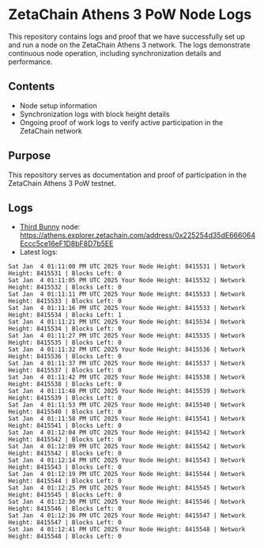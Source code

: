 # ZetaChain Athens 3 PoW Node Logs
This repository contains logs and proof that we have successfully set up and run a node on the ZetaChain Athens 3 network. The logs demonstrate continuous node operation, including synchronization details and performance.

## Contents
- Node setup information
- Synchronization logs with block height details
- Ongoing proof of work logs to verify active participation in the ZetaChain network

## Purpose
This repository serves as documentation and proof of participation in the ZetaChain Athens 3 PoW testnet.

## Logs

- [Third Bunny](https://thirdbunny.xyz/) node: https://athens.explorer.zetachain.com/address/0x225254d35dE666064Eccc5ce16eF1D8bF8D7b5EE
- Latest logs:
```
Sat Jan  4 01:11:00 PM UTC 2025 Your Node Height: 8415531 | Network Height: 8415531 | Blocks Left: 0
Sat Jan  4 01:11:05 PM UTC 2025 Your Node Height: 8415532 | Network Height: 8415532 | Blocks Left: 0
Sat Jan  4 01:11:11 PM UTC 2025 Your Node Height: 8415533 | Network Height: 8415533 | Blocks Left: 0
Sat Jan  4 01:11:16 PM UTC 2025 Your Node Height: 8415533 | Network Height: 8415534 | Blocks Left: 1
Sat Jan  4 01:11:21 PM UTC 2025 Your Node Height: 8415534 | Network Height: 8415534 | Blocks Left: 0
Sat Jan  4 01:11:27 PM UTC 2025 Your Node Height: 8415535 | Network Height: 8415535 | Blocks Left: 0
Sat Jan  4 01:11:32 PM UTC 2025 Your Node Height: 8415536 | Network Height: 8415536 | Blocks Left: 0
Sat Jan  4 01:11:37 PM UTC 2025 Your Node Height: 8415537 | Network Height: 8415537 | Blocks Left: 0
Sat Jan  4 01:11:42 PM UTC 2025 Your Node Height: 8415538 | Network Height: 8415538 | Blocks Left: 0
Sat Jan  4 01:11:48 PM UTC 2025 Your Node Height: 8415539 | Network Height: 8415539 | Blocks Left: 0
Sat Jan  4 01:11:53 PM UTC 2025 Your Node Height: 8415540 | Network Height: 8415540 | Blocks Left: 0
Sat Jan  4 01:11:58 PM UTC 2025 Your Node Height: 8415541 | Network Height: 8415541 | Blocks Left: 0
Sat Jan  4 01:12:04 PM UTC 2025 Your Node Height: 8415542 | Network Height: 8415542 | Blocks Left: 0
Sat Jan  4 01:12:09 PM UTC 2025 Your Node Height: 8415542 | Network Height: 8415542 | Blocks Left: 0
Sat Jan  4 01:12:14 PM UTC 2025 Your Node Height: 8415543 | Network Height: 8415543 | Blocks Left: 0
Sat Jan  4 01:12:19 PM UTC 2025 Your Node Height: 8415544 | Network Height: 8415544 | Blocks Left: 0
Sat Jan  4 01:12:25 PM UTC 2025 Your Node Height: 8415545 | Network Height: 8415545 | Blocks Left: 0
Sat Jan  4 01:12:30 PM UTC 2025 Your Node Height: 8415546 | Network Height: 8415546 | Blocks Left: 0
Sat Jan  4 01:12:36 PM UTC 2025 Your Node Height: 8415547 | Network Height: 8415547 | Blocks Left: 0
Sat Jan  4 01:12:41 PM UTC 2025 Your Node Height: 8415548 | Network Height: 8415548 | Blocks Left: 0
```
